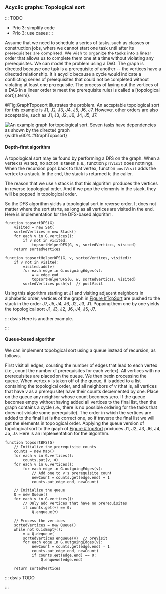 
### Acyclic graphs: Topological sort

::: TODO
- Prio 3: simplify code
- Prio 3: use cases
:::

Assume that we need to schedule a series of tasks, such as classes or
construction jobs, where we cannot start one task until after its
prerequisites are completed. We wish to organize the tasks into a linear
order that allows us to complete them one at a time without violating
any prerequisites. We can model the problem using a DAG. The graph is
directed because one task is a prerequisite of another -- the vertices
have a directed relationship. It is acyclic because a cycle would
indicate a conflicting series of prerequisites that could not be
completed without violating at least one prerequisite. The process of
laying out the vertices of a DAG in a linear order to meet the
prerequisite rules is called a [topological sort]{.term}.

@Fig:GraphToposort illustrates the
problem. An acceptable topological sort for this example is J1, J2, J3,
J4, J5, J6, J7. However, other orders are also acceptable, such as J1,
J3, J2, J6, J4, J5, J7.

<!-- <inlineav id="topSortCON" src="Graph/topSortCON.js" name="Graph/topSortCON" static/> -->

![An example graph for topological sort.
Seven tasks have dependencies as shown by the directed graph
](images/GraphToposort.png){width=60% #GraphToposort}

#### Depth-first algorithm

A topological sort may be found by performing a DFS on the graph. When a
vertex is visited, no action is taken (i.e., function `preVisit` does
nothing). When the recursion pops back to that vertex, function
`postVisit` adds the vertex to a stack. In the end, the stack is
returned to the caller.

The reason that we use a stack is that this algorithm produces the
vertices in reverse topological order. And if we pop the elements in the
stack, they will be popped in topological order.

So the DFS algorithm yields a topological sort in reverse order. It does
not matter where the sort starts, as long as all vertices are visited in
the end. Here is implementation for the DFS-based algorithm.

    function topsortDFS(G):
        visited = new Set()
        sortedVertices = new Stack()
        for each v in G.vertices():
            if v not in visited:
                topsortHelperDFS(G, v, sortedVertices, visited)
        return sortedVertices

    function topsortHelperDFS(G, v, sortedVertices, visited):
        if v not in visited:
            visited.add(v)
            for each edge in G.outgoingEdges(v):
                w = edge.end
                topsortHelperDFS(G, w, sortedVertices, visited)
            sortedVertices.push(v)  // postVisit

Using this algorithm starting at J1 and visiting adjacent neighbors in
alphabetic order, vertices of the graph in
[Figure #TopSort](#TopSort) are pushed to the stack
in the order J7, J5, J4, J6, J2, J3, J1. Popping them one by one yields
the topological sort J1, J3, J2, J6, J4, J5, J7.

::: dsvis
Here is another example.

<inlineav id="topSortDFSCON" src="Graph/topSortDFSCON.js" name="TopSort Slideshow" links="Graph/topSortDFSCON.css"/>
:::

#### Queue-based algorithm

We can implement topological sort using a queue instead of recursion, as follows.

First visit all edges, counting the number of edges that lead to each
vertex (i.e., count the number of prerequisites for each vertex). All
vertices with no prerequisites are placed on the queue. We then begin
processing the queue. When vertex $v$ is taken off of the queue, it is
added to a list containing the topological order, and all neighbors of
$v$ (that is, all vertices that have $v$ as a prerequisite) have their
counts decremented by one. Place on the queue any neighbor whose count
becomes zero. If the queue becomes empty without having added all
vertices to the final list, then the graph contains a cycle (i.e., there
is no possible ordering for the tasks that does not violate some
prerequisite). The order in which the vertices are added to the final
list is the correct one, so if traverse the final list we will get the
elements in topological order. Applying the queue version of topological
sort to the graph of [Figure #TopSort](#TopSort)
produces J1, J2, J3, J6, J4, J5, J7. Here is an
implementation for the algorithm.

    function topsortBFS(G):
        // Initialize the prerequisite counts
        counts = new Map()
        for each v in G.vertices():
            counts.put(v, 0)
        for each v in G.vertices():
            for each edge in G.outgoingEdges(v):
                // Add one to v's prerequisite count
                newCount = counts.get(edge.end) + 1
                counts.put(edge.end, newCount)

        // Initialize the queue
        Q = new Queue()
        for each v in G.vertices():
            // Only add vertices that have no prerequisites
            if counts.get(v) == 0:
                Q.enqueue(v)

        // Process the vertices
        sortedVertices = new Queue()
        while not Q.isEmpty():
            v = Q.dequeue()
            sortedVertices.enqueue(v)  // preVisit
            for each edge in G.outgoingEdges(v):
                newCount = counts.get(edge.end) - 1
                counts.put(edge.end, newCount)
                if counts.get(edge.end) == 0:
                    Q.enqueue(edge.end)

        return sortedVertices

::: dsvis
TODO

<inlineav id="topSortQCON" src="Graph/topSortQCON.js" name="topSortQCON Slideshow" links="Graph/topSortQCON.css"/>
:::
